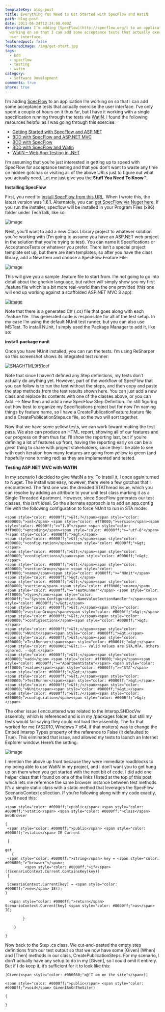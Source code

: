 ```yaml
---
templateKey: blog-post
title: Everything You Need to Get Started with SpecFlow and WatiN
path: blog-post
date: 2011-06-24T12:34:00.000Z
description: I’m adding [SpecFlow](http://specflow.org/) to an application I’m
  working on so that I can add some acceptance tests that actually exercise the
  user interface.
featuredpost: false
featuredimage: /img/get-start.jpg
tags:
  - bdd
  - specflow
  - testing
  - watin
category:
  - Software Development
comments: true
share: true
---
```

I’m adding [SpecFlow](http://specflow.org/) to an application I’m working on so that I can add some acceptance tests that actually exercise the user interface. I’ve only spent a couple of hours on it thus far, but I have it working with a single specification running through the tests via [WatiN](http://watin.org/). I found the following resources helpful as I was going through this exercise:

* [Getting Started with SpecFlow and ASP.NET](http://www.bryanthankins.com/techblog/2010/05/12/getting-started-with-specflow-in-asp-net)
* [BDD with SpecFlow and ASP.NET MVC](http://blog.stevensanderson.com/2010/03/03/behavior-driven-development-bdd-with-specflow-and-aspnet-mvc)
* [BDD with SpecFlow](http://www.codeproject.com/KB/architecture/BddWithSpecFlow.aspx)
* [BDD with SpecFlow and Watin](http://msdn.microsoft.com/en-us/magazine/gg490346.aspx)
* [WatiN – Web App Testing in .NET](http://www.codeproject.com/KB/aspnet/WatiN.aspx)

I’m assuming that you’re just interested in getting up to speed with SpecFlow for acceptance testing and that you don’t want to waste any time on hidden gotchas or visiting all of the above URLs just to figure out what you actually need. Let me just give you the **Stuff You Need To Know™**.

**Installing SpecFlow**

First, you need to [install SpecFlow from this URL](http://www.specflow.org/downloads/installer.aspx). When I wrote this, the latest version was 1.6.1. Alternately, you can [get SpecFlow via Nuget here](http://nuget.org/List/Packages/SpecFlow). If you run the installer, specflow will be installed in your Program Files (x86) folder under TechTalk, like so:

![image](<> "image")

Next, you’ll want to add a new Class Library project to whatever solution you’re working with (I’m going to assume you have an ASP.NET web project in the solution that you’re trying to test). You can name it Specifications or AcceptanceTests or whatever you prefer. There isn’t a special project template set up, but there are item templates, so after you have the class library, add a New Item and choose a SpecFlow Feature File:

![image](<> "image")

This will give you a sample .feature file to start from. I’m not going to go into detail about the gherkin language, but rather will simply show you my first .feature file which is a bit more real-world than the one provided (this one will end up working against a scaffolded ASP.NET MVC 3 app):

[![image](<> "image")](http://stevesmithblog.com/files/media/image/Windows-Live-Writer/Getting-Started-with-SpecFlow_F705/image_8.png)

Note that there is a generated C# (.cs) file that goes along with each .feature file. This generated code is responsible for all of the test setup. In my case I’m using the default NUnit test runner, but you can also use MSTest. To install NUnit, I simply used the Package Manager to add it, like so:

**install-package nunit**

Once you have NUnit installed, you can run the tests. I’m using ReSharper so this screenshot shows its integrated test runner:

[![SNAGHTML9f51cef](<> "SNAGHTML9f51cef")](http://stevesmithblog.com/files/media/image/Windows-Live-Writer/Getting-Started-with-SpecFlow_F705/SNAGHTML9f51cef.png)

Note that since I haven’t defined any Step definitions, my tests don’t actually do anything yet. However, part of the workflow of SpecFlow that you can follow is to run the test without the steps, and then copy and paste the step methods from the test results shown here. You can just add a new class and replace its contents with one of the classes above, or you can Add –> New Item and add a new SpecFlow Step Definition. I’m still figuring out how best to organize my Specifications project but for now I’m naming things by feature name, so I have a CreatePublicationFeature.feature file and a CreatePublicationSteps.cs file, so the two will sort together.

Now that we have some yellow tests, we can work toward making the test pass. We also can produce an HTML report, showing all of our features and our progress on them thus far. I’ll show the reporting last, but if you’re defining a lot of features up front, having the reporting early on can be a great thing to share with project stakeholders, since they’ll be able to see with each iteration how many features are going from yellow to green (and hopefully none turning red) as they are implemented and tested.

**Testing ASP.NET MVC with WATIN**

In my scenario I decided to give WatiN a try. To install it, I once again turned to Nuget. The install was easy, however, there were a few gotchas that I encountered. The first one was the dreaded STAThread issue, which you can resolve by adding an attribute to your unit test class marking it as a Single Threaded Apartment. However, since SpecFlow generates our test classes, this isn’t ideal. So the alternate approach is to add an app.config file with the following configuration to force NUnit to run in STA mode:

```
<span style="color: #0000ff;">&lt;?</span><span style="color: #800000;">xml</span> <span style="color: #ff0000;">version</span><span style="color: #0000ff;">="1.0"</span> <span style="color: #ff0000;">encoding</span><span style="color: #0000ff;">="utf-8"</span> ?<span style="color: #0000ff;">&gt;</span>
<span style="color: #0000ff;">&lt;</span><span style="color: #800000;">configuration</span><span style="color: #0000ff;">&gt;</span>
<span style="color: #0000ff;">&lt;</span><span style="color: #800000;">configSections</span><span style="color: #0000ff;">&gt;</span>
<span style="color: #0000ff;">&lt;</span><span style="color: #800000;">sectionGroup</span> <span style="color: #ff0000;">name</span><span style="color: #0000ff;">="NUnit"</span><span style="color: #0000ff;">&gt;</span>
<span style="color: #0000ff;">&lt;</span><span style="color: #800000;">section</span> <span style="color: #ff0000;">name</span><span style="color: #0000ff;">="TestRunner"</span> <span style="color: #ff0000;">type</span><span style="color: #0000ff;">="System.Configuration.NameValueSectionHandler"</span><span style="color: #0000ff;">/&gt;</span>
<span style="color: #0000ff;">&lt;/</span><span style="color: #800000;">sectionGroup</span><span style="color: #0000ff;">&gt;</span>
<span style="color: #0000ff;">&lt;/</span><span style="color: #800000;">configSections</span><span style="color: #0000ff;">&gt;</span>
<span style="color: #0000ff;">&lt;</span><span style="color: #800000;">NUnit</span><span style="color: #0000ff;">&gt;</span>
<span style="color: #0000ff;">&lt;</span><span style="color: #800000;">TestRunner</span><span style="color: #0000ff;">&gt;</span>
<span style="color: #008000;">&lt;!-- Valid values are STA,MTA. Others ignored. --&gt;</span>
<span style="color: #0000ff;">&lt;</span><span style="color: #800000;">add</span> <span style="color: #ff0000;">key</span><span style="color: #0000ff;">="ApartmentState"</span> <span style="color: #ff0000;">value</span><span style="color: #0000ff;">="STA"</span> <span style="color: #0000ff;">/&gt;</span>
<span style="color: #0000ff;">&lt;/</span><span style="color: #800000;">TestRunner</span><span style="color: #0000ff;">&gt;</span>
<span style="color: #0000ff;">&lt;/</span><span style="color: #800000;">NUnit</span><span style="color: #0000ff;">&gt;</span>
<span style="color: #0000ff;">&lt;/</span><span style="color: #800000;">configuration</span><span style="color: #0000ff;">&gt;</span>

```

The other issue I encountered was related to the Interop.SHDocVw assembly, which is referenced and is in my /packages folder, but still my tests would fail saying they could not load the assembly. The fix that worked for me (VS2010, Windows 7 x64, if that matters) was to change the Embed Interop Types property of the reference to False (it defaulted to True). This eliminated that issue, and allowed my tests to launch an Internet Explorer window. Here’s the setting:

![image](<> "image")

I mention the above up front because they were immediate roadblocks to my being able to use WatiN in my project, and I don’t want you to get hung up on them when you get started with the next bit of code. I did add one helper class that I found on one of the links I listed at the top of this post, which lets me reference the same browser instance between test methods. It’s a simple static class with a static method that leverages the SpecFlow ScenarioContext collection. If you’re following along with my code exactly, you’ll need this:

```
<span style="color: #0000ff;">public</span> <span style="color: #0000ff;">static</span> <span style="color: #0000ff;">class</span> WebBrowser

{
 <span style="color: #0000ff;">public</span> <span style="color: #0000ff;">static</span> IE Current

 {

get
   {
 <span style="color: #0000ff;">string</span> key = <span style="color: #006080;">"browser"</span>;
         <span style="color: #0000ff;">if</span> (!ScenarioContext.Current.ContainsKey(key))
 {

 ScenarioContext.Current[key] = <span style="color: #0000ff;">new</span> IE();
}

  <span style="color: #0000ff;">return</span> ScenarioContext.Current[key] <span style="color: #0000ff;">as</span> IE;

        }

    }

}
```

Now back to the Step .cs class. We cut-and-pasted the empty step definitions from our test output so that we now have some \[Given] \[When] and \[Then] methods in our class, CreatePublicationSteps. For my scenario, I don’t actually have any setup to do in my \[Given], so I could omit it entirely. But if I do keep it, it’s sufficient for it to look like this:

```
[Given(<span style="color: #006080;">@"I am on the site"</span>)]

<span style="color: #0000ff;">public</span> <span style="color: #0000ff;">void</span> GivenIAmOnTheSite()

{

}
```